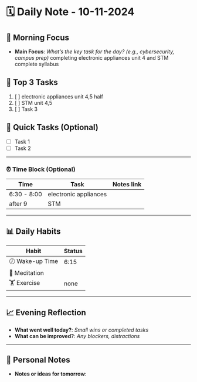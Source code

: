 # 🗓 Daily Note - 10-11-2024

## 🌅 Morning Focus
- **Main Focus**: _What’s the key task for the day? (e.g., cybersecurity, campus prep)_
completing electronic appliances unit 4 and STM complete syllabus 
## 📝 Top 3 Tasks
1. [ ] electronic appliances unit 4,5 half
2. [ ] STM unit 4,5
3. [ ] Task 3

## 📝 Quick Tasks (Optional)
- [ ] Task 1
- [ ] Task 2

---

### ⏰ Time Block (Optional)
| Time        | Task                  | Notes link |
| ----------- | --------------------- | ---------- |
| 6:30 - 8:00 | electronic appliances |            |
| after 9     | STM                   |            |

---

## 📊 Daily Habits
| Habit           | Status |
| --------------- | ------ |
| 🕖 Wake-up Time | 6:15   |
| 🧘 Meditation   |        |
| 🏋️ Exercise    | none   |

---

## 📈 Evening Reflection
- **What went well today?**: _Small wins or completed tasks_
- **What can be improved?**: _Any blockers, distractions_

---

## 📝 Personal Notes
- **Notes or ideas for tomorrow**: 

